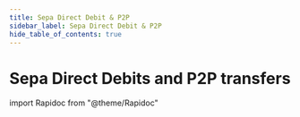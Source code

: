 ```yaml
---
title: Sepa Direct Debit & P2P
sidebar_label: Sepa Direct Debit & P2P
hide_table_of_contents: true
---
```


# Sepa Direct Debits and P2P transfers

import Rapidoc from "@theme/Rapidoc"

<Rapidoc apiUrl="/v1.1/Transfers.Bib">
</Rapidoc>
